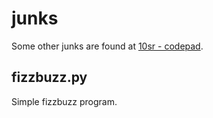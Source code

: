 # junks

Some other junks are found at [10sr - codepad](http://codepad.org/users/10sr).

## fizzbuzz.py

Simple fizzbuzz program.

